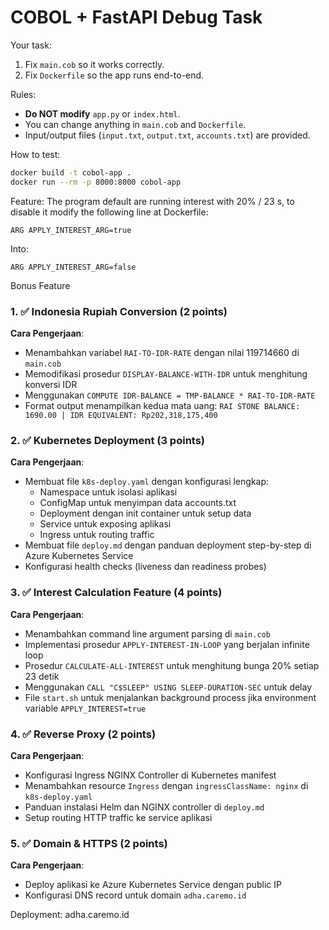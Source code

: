 # COBOL + FastAPI Debug Task

Your task:
1. Fix `main.cob` so it works correctly.
2. Fix `Dockerfile` so the app runs end-to-end.

Rules:
- **Do NOT modify** `app.py` or `index.html`.
- You can change anything in `main.cob` and `Dockerfile`.
- Input/output files (`input.txt`, `output.txt`, `accounts.txt`) are provided.

How to test:
```bash
docker build -t cobol-app .
docker run --rm -p 8000:8000 cobol-app
```

Feature:
The program default are running interest with 20% / 23 s, to disable it modify the following line at Dockerfile:
```
ARG APPLY_INTEREST_ARG=true
```
Into:
```
ARG APPLY_INTEREST_ARG=false
```

Bonus Feature

### 1. ✅ Indonesia Rupiah Conversion (2 points)
**Cara Pengerjaan**: 
- Menambahkan variabel `RAI-TO-IDR-RATE` dengan nilai 119714660 di `main.cob`
- Memodifikasi prosedur `DISPLAY-BALANCE-WITH-IDR` untuk menghitung konversi IDR
- Menggunakan `COMPUTE IDR-BALANCE = TMP-BALANCE * RAI-TO-IDR-RATE`
- Format output menampilkan kedua mata uang: `RAI STONE BALANCE: 1690.00 | IDR EQUIVALENT: Rp202,318,175,400`

### 2. ✅ Kubernetes Deployment (3 points)
**Cara Pengerjaan**:
- Membuat file `k8s-deploy.yaml` dengan konfigurasi lengkap:
  - Namespace untuk isolasi aplikasi
  - ConfigMap untuk menyimpan data accounts.txt
  - Deployment dengan init container untuk setup data
  - Service untuk exposing aplikasi
  - Ingress untuk routing traffic
- Membuat file `deploy.md` dengan panduan deployment step-by-step di Azure Kubernetes Service
- Konfigurasi health checks (liveness dan readiness probes)

### 3. ✅ Interest Calculation Feature (4 points)
**Cara Pengerjaan**:
- Menambahkan command line argument parsing di `main.cob`
- Implementasi prosedur `APPLY-INTEREST-IN-LOOP` yang berjalan infinite loop
- Prosedur `CALCULATE-ALL-INTEREST` untuk menghitung bunga 20% setiap 23 detik
- Menggunakan `CALL "C$SLEEP" USING SLEEP-DURATION-SEC` untuk delay
- File `start.sh` untuk menjalankan background process jika environment variable `APPLY_INTEREST=true`

### 4. ✅ Reverse Proxy (2 points)
**Cara Pengerjaan**:
- Konfigurasi Ingress NGINX Controller di Kubernetes manifest
- Menambahkan resource `Ingress` dengan `ingressClassName: nginx` di `k8s-deploy.yaml`
- Panduan instalasi Helm dan NGINX controller di `deploy.md`
- Setup routing HTTP traffic ke service aplikasi

### 5. ✅ Domain & HTTPS (2 points)
**Cara Pengerjaan**:
- Deploy aplikasi ke Azure Kubernetes Service dengan public IP
- Konfigurasi DNS record untuk domain `adha.caremo.id`

Deployment:
adha.caremo.id